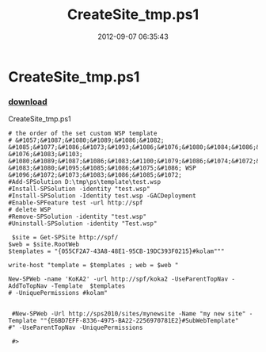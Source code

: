 ﻿---
pid:            3628
parent:         0
children:       
poster:         brodobrey
title:          CreateSite_tmp.ps1
date:           2012-09-07 06:35:43
description:    CreateSite_tmp.ps1
format:         posh
---

# CreateSite_tmp.ps1

### [download](3628.ps1)  

CreateSite_tmp.ps1

```posh
# the order of the set custom WSP template
# &#1057;&#1087;&#1080;&#1089;&#1086;&#1082; &#1085;&#1077;&#1086;&#1073;&#1093;&#1086;&#1076;&#1080;&#1084;&#1086;&#1075;&#1086; &#1076;&#1083;&#1103; &#1080;&#1089;&#1087;&#1086;&#1083;&#1100;&#1079;&#1086;&#1074;&#1072;&#1085;&#1080;&#1103; &#1083;&#1080;&#1095;&#1085;&#1086;&#1075;&#1086; WSP &#1096;&#1072;&#1073;&#1083;&#1086;&#1085;&#1072;
#Add-SPSolution D:\tmp\ps\template\test.wsp
#Install-SPSolution -identity "test.wsp"
#Install-SPSolution -Identity test.wsp -GACDeployment
#Enable-SPFeature test -url http://spf 
# delete WSP
#Remove-SPSolution -identity "test.wsp"
#Uninstall-SPSolution -identity "Test.wsp"

 $site = Get-SPSite http://spf/
$web = $site.RootWeb
$templates = "{055CF2A7-43A8-48E1-95CB-19DC393F0215}#kolam"""

write-host "template = $templates ; web = $web "

New-SPWeb -name 'KoKA2' -url http://spf/koka2 -UseParentTopNav -AddToTopNav -Template  $templates 
# -UniquePermissions #kolam"

 
 #New-SPWeb -Url http://sps2010/sites/mynewsite -Name "my new site" -Template ""{E6BD7EFF-8336-4975-BA22-2256970781E2}#SubWebTemplate"
#" -UseParentTopNav -UniquePermissions
 
 #> 
```
